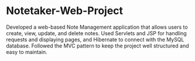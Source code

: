 # Notetaker-Web-Project
Developed a web-based Note Management application that allows users to create, view, update, and delete notes. Used  Servlets and JSP for handling requests and displaying pages, and Hibernate to connect with the MySQL database. Followed  the MVC pattern to keep the project well structured and easy to maintain. 
